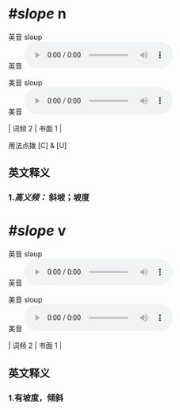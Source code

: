 # ***\#slope*** n
英音 sləʊp  
英音
<audio src="./media/slope1.aac" controls="controls"></audio>

美音 sloʊp  
美音
<audio src="./media/slope2.aac" controls="controls"></audio>



| 词频 2 | 书面 1 |  

用法点拨  [C] & [U]

英文释义
---
### 1.*高义频：* **斜坡；坡度**  


# ***\#slope*** v
英音 sləʊp  
英音
<audio src="./media/slope1.aac" controls="controls"></audio>

美音 sloʊp  
美音
<audio src="./media/slope2.aac" controls="controls"></audio>



| 词频 2 | 书面 1 |  

英文释义
---
### 1.**有坡度，倾斜**  


